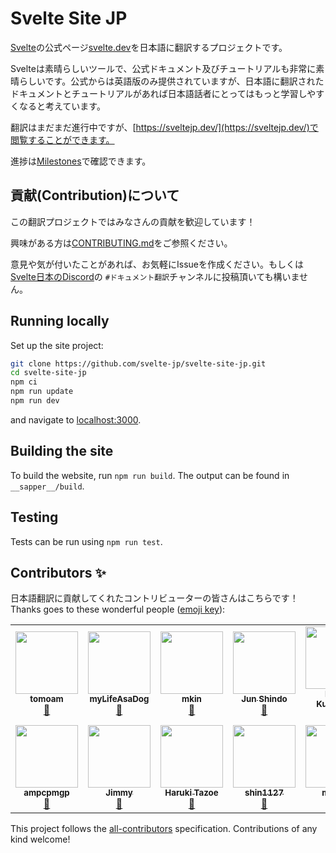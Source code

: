 
# Svelte Site JP

[Svelte](https://github.com/sveltejs/svelte)の公式ページ[svelte.dev](https://svelte.dev/)を日本語に翻訳するプロジェクトです。

Svelteは素晴らしいツールで、公式ドキュメント及びチュートリアルも非常に素晴らしいです。公式からは英語版のみ提供されていますが、日本語に翻訳されたドキュメントとチュートリアルがあれば日本語話者にとってはもっと学習しやすくなると考えています。

翻訳はまだまだ進行中ですが、[https://sveltejp.dev/](https://sveltejp.dev/)で閲覧することができます。

進捗は[Milestones](https://github.com/svelte-jp/svelte-site-jp/milestones)で確認できます。


## 貢献(Contribution)について

この翻訳プロジェクトではみなさんの貢献を歓迎しています！

興味がある方は[CONTRIBUTING.md](https://github.com/svelte-jp/svelte-site-jp/blob/master/CONTRIBUTING.md)をご参照ください。

意見や気が付いたことがあれば、お気軽にIssueを作成ください。もしくは[Svelte日本のDiscord](https://discord.com/invite/YTXq3ZtBbx)の `#ドキュメント翻訳`チャンネルに投稿頂いても構いません。

## Running locally

Set up the site project:

```bash
git clone https://github.com/svelte-jp/svelte-site-jp.git
cd svelte-site-jp
npm ci
npm run update
npm run dev
```

and navigate to [localhost:3000](http://localhost:3000).


## Building the site

To build the website, run `npm run build`. The output can be found in `__sapper__/build`.

## Testing

Tests can be run using `npm run test`.


## Contributors ✨

日本語翻訳に貢献してくれたコントリビューターの皆さんはこちらです！  
Thanks goes to these wonderful people ([emoji key](https://allcontributors.org/docs/en/emoji-key)):

<!-- ALL-CONTRIBUTORS-LIST:START - Do not remove or modify this section -->
<!-- prettier-ignore-start -->
<!-- markdownlint-disable -->
<table>
  <tr>
    <td align="center"><a href="https://github.com/tomoam"><img src="https://avatars.githubusercontent.com/u/29677552?v=4?s=100" width="100px;" alt=""/><br /><sub><b>tomoam</b></sub></a><br /><a href="https://github.com/svelte-jp/svelte-site-jp/commits?author=tomoam" title="Documentation">📖</a></td>
    <td align="center"><a href="https://github.com/myLifeAsaDog"><img src="https://avatars.githubusercontent.com/u/18300178?v=4?s=100" width="100px;" alt=""/><br /><sub><b>myLifeAsaDog</b></sub></a><br /><a href="https://github.com/svelte-jp/svelte-site-jp/commits?author=myLifeAsaDog" title="Documentation">📖</a></td>
    <td align="center"><a href="https://github.com/Makohan"><img src="https://avatars.githubusercontent.com/u/32333141?v=4?s=100" width="100px;" alt=""/><br /><sub><b>mkin</b></sub></a><br /><a href="https://github.com/svelte-jp/svelte-site-jp/commits?author=Makohan" title="Documentation">📖</a></td>
    <td align="center"><a href="https://qiita.com/jay-es"><img src="https://avatars.githubusercontent.com/u/46585162?v=4?s=100" width="100px;" alt=""/><br /><sub><b>Jun Shindo</b></sub></a><br /><a href="https://github.com/svelte-jp/svelte-site-jp/commits?author=jay-es" title="Documentation">📖</a></td>
    <td align="center"><a href="https://speakerdeck.com/clown0082"><img src="https://avatars.githubusercontent.com/u/4125257?v=4?s=100" width="100px;" alt=""/><br /><sub><b>Keeth Kuwahara</b></sub></a><br /><a href="https://github.com/svelte-jp/svelte-site-jp/commits?author=kkeeth" title="Documentation">📖</a></td>
    <td align="center"><a href="https://github.com/oekazuma"><img src="https://avatars.githubusercontent.com/u/29580221?v=4?s=100" width="100px;" alt=""/><br /><sub><b>Kazuma Oe</b></sub></a><br /><a href="https://github.com/svelte-jp/svelte-site-jp/commits?author=oekazuma" title="Documentation">📖</a></td>
    <td align="center"><a href="https://github.com/Shunpoco"><img src="https://avatars.githubusercontent.com/u/25903627?v=4?s=100" width="100px;" alt=""/><br /><sub><b>Shunpoco</b></sub></a><br /><a href="https://github.com/svelte-jp/svelte-site-jp/commits?author=Shunpoco" title="Documentation">📖</a></td>
  </tr>
  <tr>
    <td align="center"><a href="https://github.com/ampcpmgp"><img src="https://avatars.githubusercontent.com/u/13173632?v=4?s=100" width="100px;" alt=""/><br /><sub><b>ampcpmgp</b></sub></a><br /><a href="https://github.com/svelte-jp/svelte-site-jp/commits?author=ampcpmgp" title="Documentation">📖</a></td>
    <td align="center"><a href="https://github.com/takoyaro"><img src="https://avatars.githubusercontent.com/u/54836677?v=4?s=100" width="100px;" alt=""/><br /><sub><b>Jimmy</b></sub></a><br /><a href="https://github.com/svelte-jp/svelte-site-jp/commits?author=takoyaro" title="Documentation">📖</a></td>
    <td align="center"><a href="https://github.com/jdkfx"><img src="https://avatars.githubusercontent.com/u/40142697?v=4?s=100" width="100px;" alt=""/><br /><sub><b>Haruki Tazoe</b></sub></a><br /><a href="https://github.com/svelte-jp/svelte-site-jp/commits?author=jdkfx" title="Documentation">📖</a></td>
    <td align="center"><a href="https://shin1127.github.io/myPortfolio/"><img src="https://avatars.githubusercontent.com/u/56531152?v=4?s=100" width="100px;" alt=""/><br /><sub><b>shin1127</b></sub></a><br /><a href="https://github.com/svelte-jp/svelte-site-jp/commits?author=shin1127" title="Documentation">📖</a></td>
    <td align="center"><a href="https://twilink.click/mikeanakida"><img src="https://avatars.githubusercontent.com/u/32151765?v=4?s=100" width="100px;" alt=""/><br /><sub><b>manaki</b></sub></a><br /><a href="https://github.com/svelte-jp/svelte-site-jp/commits?author=manak1" title="Documentation">📖</a></td>
    <td align="center"><a href="https://github.com/knj4484"><img src="https://avatars.githubusercontent.com/u/11140280?v=4?s=100" width="100px;" alt=""/><br /><sub><b>knj4484</b></sub></a><br /><a href="https://github.com/svelte-jp/svelte-site-jp/commits?author=knj4484" title="Documentation">📖</a></td>
    <td align="center"><a href="https://katanugramer.hatenablog.com/"><img src="https://avatars.githubusercontent.com/u/42486288?v=4?s=100" width="100px;" alt=""/><br /><sub><b>miruoo</b></sub></a><br /><a href="https://github.com/svelte-jp/svelte-site-jp/commits?author=miily8310s" title="Documentation">📖</a></td>
  </tr>
</table>

<!-- markdownlint-restore -->
<!-- prettier-ignore-end -->

<!-- ALL-CONTRIBUTORS-LIST:END -->

This project follows the [all-contributors](https://github.com/all-contributors/all-contributors) specification. Contributions of any kind welcome!
